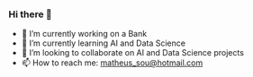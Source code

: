 ### Hi there 👋

<!--
**matheus-sou/matheus-sou** is a ✨ _special_ ✨ repository because its `README.md` (this file) appears on your GitHub profile.

Here are some ideas to get you started:
-->

- 🔭 I’m currently working on a Bank
- 🌱 I’m currently learning AI and Data Science
- 👯 I’m looking to collaborate on AI and Data Science projects
- 📫 How to reach me: matheus_sou@hotmail.com


